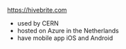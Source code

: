 https://hivebrite.com

- used by CERN
- hosted on Azure in the Netherlands
- have mobile app iOS and Android
